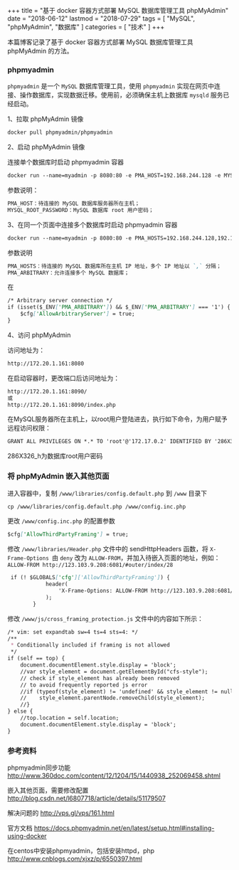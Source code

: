 +++
title = "基于 docker 容器方式部署 MySQL 数据库管理工具 phpMyAdmin"
date = "2018-06-12"
lastmod = "2018-07-29"
tags = [
    "MySQL",
    "phpMyAdmin",
    "数据库"
]
categories = [
    "技术"
]
+++

本篇博客记录了基于 docker 容器方式部署 MySQL 数据库管理工具 phpMyAdmin 的方法。

<!--more-->

### phpmyadmin

`phpmyadmin` 是一个 `MySQL` 数据库管理工具，使用 `phpmyadmin` 实现在网页中连接、操作数据库，实现数据迁移。使用前，必须确保主机上数据库 `mysqld` 服务已经启动。

1、拉取 phpMyAdmin 镜像
```markdown
docker pull phpmyadmin/phpmyadmin
```

2、启动 phpMyAdmin 镜像

连接单个数据库时启动 phpmyadmin 容器
```markdown
docker run --name=myadmin -p 8080:80 -e PMA_HOST=192.168.244.128 -e MYSQL_ROOT_PASSWORD=286X326_h -d phpmyadmin
```
参数说明：
```markdown
PMA_HOST：待连接的 MySQL 数据库服务器所在主机；
MYSQL_ROOT_PASSWORD：MySQL 数据库 root 用户密码；
```

3、在同一个页面中连接多个数据库时启动 phpmyadmin 容器
```markdown
docker run --name=myadmin -p 8080:80 -e PMA_HOSTS=192.168.244.128,192.168.244.134 -e PMA_ARBITRARY=1 -d phpmyadmin
```
参数说明
```markdown
PMA_HOSTS：待连接的 MySQL 数据库所在主机 IP 地址，多个 IP 地址以 `,` 分隔；
PMA_ARBITRARY：允许连接多个 MySQL 数据库；
```
在
```markdown
/* Arbitrary server connection */                                     
if (isset($_ENV['PMA_ARBITRARY']) && $_ENV['PMA_ARBITRARY'] === '1') {                              
    $cfg['AllowArbitraryServer'] = true;                                                            
} 
```

4、访问 phpMyAdmin

访问地址为：
```markdown
http://172.20.1.161:8080
```
在启动容器时，更改端口后访问地址为：
```markdown
http://172.20.1.161:8090/
或
http://172.20.1.161:8090/index.php
```

在MySQL服务器所在主机上，以root用户登陆进去，执行如下命令，为用户赋予远程访问权限：
```markdown
GRANT ALL PRIVILEGES ON *.* TO 'root'@'172.17.0.2' IDENTIFIED BY '286X326_h' WITH GRANT OPTION;
```
286X326_h为数据库root用户密码

### 将 phpMyAdmin 嵌入其他页面

进入容器中，复制 `/www/libraries/config.default.php` 到 `/www` 目录下
```markdown
cp /www/libraries/config.default.php /www/config.inc.php
```
更改 `/www/config.inc.php` 的配置参数
```markdown
$cfg['AllowThirdPartyFraming'] = true; 
```

修改 `/www/libraries/Header.php` 文件中的 sendHttpHeaders 函数，将 `X-Frame-Options `由 `deny` 改为 `ALLOW-FROM`，并加入待嵌入页面的地址，例如：`ALLOW-FROM http://123.103.9.208:6081/#outer/index/28`
```markdown
 if (! $GLOBALS['cfg']['AllowThirdPartyFraming']) {                                          
            header(                                                                                 
                'X-Frame-Options: ALLOW-FROM http://123.103.9.208:6081/#outer/index/28'             
            );                                                                                      
        }             
```

修改 `/www/js/cross_framing_protection.js` 文件中的内容如下所示：
```markdown
/* vim: set expandtab sw=4 ts=4 sts=4: */
/**
 * Conditionally included if framing is not allowed
 */
if (self == top) {
    document.documentElement.style.display = 'block';
    //var style_element = document.getElementById("cfs-style");
    // check if style_element has already been removed
    // to avoid frequently reported js error
    //if (typeof(style_element) != 'undefined' && style_element != null) {
    //    style_element.parentNode.removeChild(style_element);
    //}
} else {
    //top.location = self.location;
    document.documentElement.style.display = 'block';
}
```

### 参考资料

phpmyadmin同步功能 http://www.360doc.com/content/12/1204/15/1440938_252069458.shtml

嵌入其他页面，需要修改配置 http://blog.csdn.net/l6807718/article/details/51179507

解决问题的 http://vps.gl/vps/161.html

官方文档 https://docs.phpmyadmin.net/en/latest/setup.html#installing-using-docker

在centos中安装phpmyadmin，包括安装httpd，php http://www.cnblogs.com/xjxz/p/6550397.html



